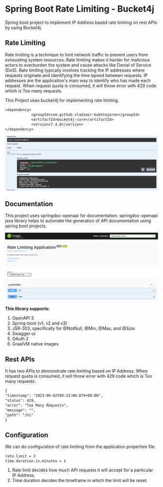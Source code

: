 # Spring Boot Rate Limiting - Bucket4j
Spring boot project to implement IP Address based rate limiting on rest APIs by using Bucket4j.

## Rate Limiting
Rate limiting is a technique to limit network traffic to prevent users from exhausting system resources.
Rate limiting makes it harder for malicious actors to overburden the system and cause attacks like Denial of Service (DoS).
Rate limiting typically involves tracking the IP addresses where requests originate and identifying the time lapsed between requests.
IP addresses are the application's main way to identify who has made each request.
When request quota is consumed, it will throw error with 429 code which is Too many requests.

This Project uses bucket4j for implementing rate limiting.

```
<dependency>
            <groupId>com.github.vladimir-bukhtoyarov</groupId>
            <artifactId>bucket4j-core</artifactId>
            <version>7.4.0</version>
</dependency>
```

![rate-limit.png](assets%2Fimages%2Frate-limit.png)

## Documentation

This project uses springdoc-openapi for documentation.
springdoc-openapi java library helps to automate the generation of API documentation using spring boot projects.

![swagger.png](assets%2Fimages%2Fswagger.png)

**This library supports:**
1. OpenAPI 3
2. Spring-boot (v1, v2 and v3)
3. JSR-303, specifically for @NotNull, @Min, @Max, and @Size.
4. Swagger-ui
5. OAuth 2
6. GraalVM native images

## Rest APIs

It has two APIs to demonstrate rate limiting based on IP Address.
When request quota is consumed, it will throw error with 429 code which is Too many requests.

```
{
"timestamp": "2023-06-02T09:33:08.079+00:00",
"status": 429,
"error": "Too Many Requests",
"message": "",
"path": "/hi"
}
```

## Configuration

We can do configuration of rate limiting from the application.properties file.

```
rate.limit = 3
time.duration.in.minutes = 1
```
1. Rate limit decides how much API requests it will accept for a particular IP Address.
2. Time duration decides the timeframe in which the limit will be reset.


